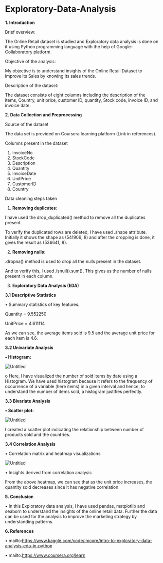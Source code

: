 # Exploratory-Data-Analysis
**1. Introduction**

   Brief overview:
   
  The Online Retail dataset is studied and Exploratory data analysis is done on it using Python programming language with the help of Google-Collaboratory platform.
  
  Objective of the analysis:
  
  My objective is to understand insights of the Online Retail Dataset to improve its Sales by knowing its sales trends.
  
  Description of the dataset:
  
  The dataset consists of eight columns including the description of the items, Country, unit price, customer ID, quantity, Stock code, invoice ID, and invoice date. 

**2. Data Collection and Preprocessing**
  
  Source of the dataset
  
  The data set is provided on Coursera learning platform (Link in references).
   
  Columns present in the dataset
  
  1. InvoiceNo
  2. StockCode
  3. Description
  4. Quantity
  5. InvoiceDate
  6. UnitPrice
  7. CustomerID
  8. Country 
    
  Data cleaning steps taken 
  
  1.	**Removing duplicates**:
  
  I have used the drop_duplicated() method to remove all the duplicates present. 
  
  To verify the duplicated rows are deleted, I have used .shape attribute. Initially it shows the shape as (541909, 8) and after the dropping is done, it gives the result as (536641, 8).

  2.	**Removing nulls:**
  
  .dropna() method is used to drop all the nulls present in the dataset. 
  
  And to verify this, I used .isnull().sum(). This gives us the number of nulls present in each column.

3. **Exploratory Data Analysis (EDA)**

  **3.1 Descriptive Statistics**
  
  •	Summary statistics of key features.
  
  Quantity      =    9.552250

  UnitPrice    =    4.611114
  
  As we can see, the average items sold is 9.5 and the average unit price for each item is 4.6.

  **3.2 Univariate Analysis**
  
  **•	Histogram:** 
  
  ![Untitled](https://github.com/priyankaa370/Exploratory-Data-Analysis-/assets/81320366/8b79985f-1a12-4a27-8a3f-a3b393bf7e4d)

  o	Here, I have visualized the number of sold items by date using a Histogram. We have used histogram because it refers to the frequency of occurrence of a variable (here items) in a given interval and hence, to understand the number of items sold, a histogram justifies perfectly.
 
  **3.3 Bivariate Analysis**
  
  **•	Scatter plot:**
  
  ![Untitled](https://github.com/priyankaa370/Exploratory-Data-Analysis-/assets/81320366/64ec8c34-dfde-428d-ab00-2c6ab0853bef)

  I created a scatter plot indicating the relationship between number of products sold and the countries. 
 
  **3.4 Correlation Analysis**

  •	Correlation matrix and heatmap visualizations

  ![Untitled](https://github.com/priyankaa370/Exploratory-Data-Analysis-/assets/81320366/a29c876a-034d-4f46-ab63-f8ac8120bb4f)
  
 
  •	Insights derived from correlation analysis
  
  From the above heatmap, we can see that as the unit price increases, the quantity sold decreases since it has negative correlation.

  **5. Conclusion**
  
  •	In this Exploratory data analysis, I have used pandas, matplotlib and seaborn to understand the insights of the online retail data. Further the data can be used for the analysis to improve the marketing strategy by understanding patterns.

  **6. References**

  •	mailto:https://www.kaggle.com/code/imoore/intro-to-exploratory-data-analysis-eda-in-python
  
  •	mailto:https://www.coursera.org/learn
